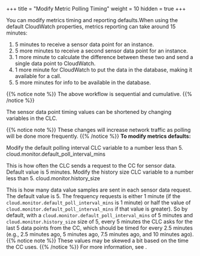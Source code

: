 +++
title = "Modify Metric Polling Timing"
weight = 10
hidden = true
+++

You can modify metrics timing and reporting defaults.When using the default CloudWatch properties, metrics reporting can take around 15 minutes: 

1. 5 minutes to receive a sensor data point for an instance. 
1. 5 more minutes to receive a second sensor data point for an instance. 
1. 1 more minute to calculate the difference between these two and send a single data point to CloudWatch. 
1. 1 more minute for CloudWatch to put the data in the database, making it available for a call. 
1. 5 more minutes for info to be available in the database. 

{{% notice note %}}
The above workflow is sequential and cumulative. 
{{% /notice %}}


The sensor data point timing values can be shortened by changing variables in the CLC. 


{{% notice note %}}
These changes will increase network traffic as polling will be done more frequently. 
{{% /notice %}}
**To modify metrics defaults:** 

Modify the default polling interval CLC variable to a number less than 5. 
    cloud.monitor.default_poll_interval_mins

This is how often the CLC sends a request to the CC for sensor data. Default value is 5 minutes. Modify the history size CLC variable to a number less than 5. 
    cloud.monitor.history_size

This is how many data value samples are sent in each sensor data request. The default value is 5. The frequency requests is either 1 minute (if the `cloud.monitor.default_poll_interval_mins` is 1 minute) or half the value of `cloud.monitor.default_poll_interval_mins` if that value is greater). So by default, with a `cloud.monitor.default_poll_interval_mins` of 5 minutes and `cloud.monitor.history_size` size of 5, every 5 minutes the CLC asks for the last 5 data points from the CC, which should be timed for every 2.5 minutes (e.g., 2.5 minutes ago, 5 minutes ago, 7.5 minutes ago, and 10 minutes ago). 
{{% notice note %}}
These values may be skewed a bit based on the time the CC uses. 
{{% /notice %}}
For more information, see [](../euca2ools-guide/euca-properties.dita#eucaproperties) . 

